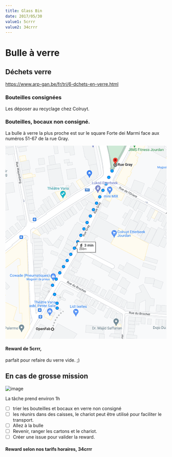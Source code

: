 ```yaml
---
title: Glass Bin
date: 2017/05/30
value1: 5crrr
value2: 34crrr
---
```


# Bulle à verre

## Déchets verre

https://www.arp-gan.be/fr/tri/6-dchets-en-verre.html

### Bouteilles consignées

Les déposer au recyclage chez Colruyt.

### Bouteilles, bocaux non consigné.

La bulle à verre la plus proche est sur le square Forte dei Marmi face aux numéros 51-67 de la rue Gray.&#x20;

![](../../.gitbook/assets/bulle.png)

#### Reward de 5crrr,

parfait pour refaire du verre vide. ;)

## En cas de grosse mission

![image](https://user-images.githubusercontent.com/12049360/56506836-e7de2e00-651f-11e9-881f-5abe92680083.png)

La tâche prend environ 1h

* [ ] trier les bouteilles et bocaux en verre non consigné
* [ ] les réunirs dans des caisses, le chariot peut être utilisé pour faciliter le transport.
* [ ] Allez à la bulle
* [ ] Revenir, ranger les cartons et le chariot.
* [ ] Créer une issue pour valider la reward.

#### Reward selon nos tarifs horaires, 34crrr
